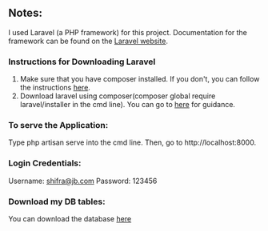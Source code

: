 ## Notes:

I used Laravel (a PHP framework) for this project. Documentation for the framework can be found on the [Laravel website](http://laravel.com/docs).

### Instructions for Downloading Laravel

1. Make sure that you have composer installed. If you don't, you can follow the instructions [here](https://getcomposer.org/download/).
2. Download laravel using composer(composer global require laravel/installer in the cmd line).
You can go to [here](https://laravel.com/docs/5.7/installation) for guidance.

### To serve the Application: 
Type php artisan serve into the cmd line. Then, go to http://localhost:8000.

### Login Credentials:
Username: shifra@jb.com
Password: 123456

### Download my DB tables:
You can download the database [here](database/school_management.mssql)
